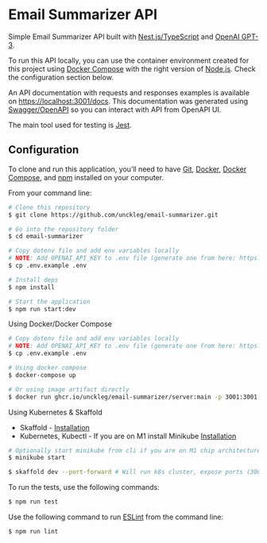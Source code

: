 # Email Summarizer API

Simple Email Summarizer API built with [Nest.js/TypeScript](https://nestjs.com/) and [OpenAI GPT-3](https://beta.openai.com/).

To run this API locally, you can use the container environment created for this project using [Docker Compose](https://docs.docker.com/compose/) with the right version of [Node.js](https://nodejs.org/en/). Check the configuration section below.

An API documentation with requests and responses examples is available on [https://localhost:3001/docs](https://localhost:3001/docs). This documentation was generated using [Swagger/OpenAPI](https://swagger.io/specification/) so you can interact with API from OpenAPI UI.

The main tool used for testing is [Jest](https://facebook.github.io/jest/).

## Configuration

To clone and run this application, you’ll need to have [Git](https://git-scm.com), [Docker](https://www.docker.com), [Docker Compose](https://docs.docker.com/compose), and [npm](https://www.npmjs.com) installed on your computer.

From your command line:

```bash
# Clone this repository
$ git clone https://github.com/unckleg/email-summarizer.git

# Go into the repository folder
$ cd email-summarizer

# Copy dotenv file and add env variables locally
# NOTE: Add OPENAI_API_KEY to .env file (generate one from here: https://beta.openai.com/account/api-keys)
$ cp .env.example .env 

# Install deps
$ npm install 

# Start the application 
$ npm run start:dev
```

Using Docker/Docker Compose
```bash
# Copy dotenv file and add env variables locally
# NOTE: Add OPENAI_API_KEY to .env file (generate one from here: https://beta.openai.com/account/api-keys)
$ cp .env.example .env 

# Using docker compose 
$ docker-compose up

# Or using image artifact directly
$ docker run ghcr.io/unckleg/email-summarizer/server:main -p 3001:3001
```

Using Kubernetes & Skaffold
- Skaffold - [Installation](https://skaffold.dev/docs/install/)
- Kubernetes, Kubectl - If you are on M1 install Minikube [Installation](https://minikube.sigs.k8s.io/docs/start/)

```bash
# Optionally start minikube from cli if you are on M1 chip architecture
$ minikube start

$ skaffold dev --port-forward # Will run k8s cluster, expose ports (3001) 
```

To run the tests, use the following commands:

```bash
$ npm run test
```

Use the following command to run [ESLint](https://eslint.org) from the command line:

```bash
$ npm run lint
```
